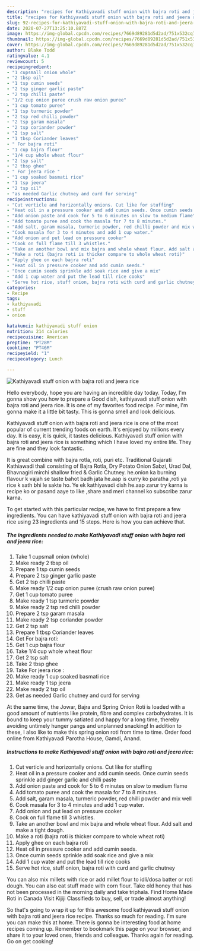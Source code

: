 ```yaml
---
description: "recipes for Kathiyavadi stuff onion with bajra roti and jeera rice | how long to bake Kathiyavadi stuff onion with bajra roti and jeera rice"
title: "recipes for Kathiyavadi stuff onion with bajra roti and jeera rice | how long to bake Kathiyavadi stuff onion with bajra roti and jeera rice"
slug: 92-recipes-for-kathiyavadi-stuff-onion-with-bajra-roti-and-jeera-rice-how-long-to-bake-kathiyavadi-stuff-onion-with-bajra-roti-and-jeera-rice
date: 2020-07-27T13:25:10.887Z
image: https://img-global.cpcdn.com/recipes/7669d89281d5d2ad/751x532cq70/kathiyavadi-stuff-onion-with-bajra-roti-and-jeera-rice-recipe-main-photo.jpg
thumbnail: https://img-global.cpcdn.com/recipes/7669d89281d5d2ad/751x532cq70/kathiyavadi-stuff-onion-with-bajra-roti-and-jeera-rice-recipe-main-photo.jpg
cover: https://img-global.cpcdn.com/recipes/7669d89281d5d2ad/751x532cq70/kathiyavadi-stuff-onion-with-bajra-roti-and-jeera-rice-recipe-main-photo.jpg
author: Blake Todd
ratingvalue: 4.1
reviewcount: 5
recipeingredient:
- "1 cupsmall onion whole"
- "2 tbsp oil"
- "1 tsp cumin seeds"
- "2 tsp ginger garlic paste"
- "2 tsp chilli paste"
- "1/2 cup onion puree crush raw onion puree"
- "1 cup tomato puree"
- "1 tsp turmeric powder"
- "2 tsp red chilli powder"
- "2 tsp garam masala"
- "2 tsp coriander powder"
- "2 tsp salt"
- "1 tbsp Coriander leaves"
- " For bajra roti"
- "1 cup bajra flour"
- "1/4 cup whole wheat flour"
- "2 tsp salt"
- "2 tbsp ghee"
- " For jeera rice "
- "1 cup soaked basmati rice"
- "1 tsp jeera"
- "2 tsp oil"
- "as needed Garlic chutney and curd for serving"
recipeinstructions:
- "Cut verticle and horizontally onions. Cut like for stuffing"
- "Heat oil in a pressure cooker and add cumin seeds. Once cumin seeds sprinkle add ginger garlic and chilli paste"
- "Add onion paste and cook for 5 to 6 minutes on slow to medium flame"
- "Add tomato puree and cook the masala for 7 to 8 minutes."
- "Add salt, garam masala, turmeric powder, red chilli powder and mix well"
- "Cook masala for 3 to 4 minutes and add 1 cup water."
- "Add onion and put lead on pressure cooker"
- "Cook on full flame till 3 whistles."
- "Take an another bowl and mix bajra and whole wheat flour. Add salt and make a tight dough."
- "Make a roti (bajra roti is thicker compare to whole wheat roti)"
- "Apply ghee on each bajra roti"
- "Heat oil in pressure cooker and add cumin seeds."
- "Once cumin seeds sprinkle add soak rice and give a mix"
- "Add 1 cup water and put the lead till rice cooks"
- "Serve hot rice, stuff onion, bajra roti with curd and garlic chutney"
categories:
- Recipe
tags:
- kathiyavadi
- stuff
- onion

katakunci: kathiyavadi stuff onion 
nutrition: 214 calories
recipecuisine: American
preptime: "PT28M"
cooktime: "PT46M"
recipeyield: "1"
recipecategory: Lunch

---
```



![Kathiyavadi stuff onion with bajra roti and jeera rice](https://img-global.cpcdn.com/recipes/7669d89281d5d2ad/751x532cq70/kathiyavadi-stuff-onion-with-bajra-roti-and-jeera-rice-recipe-main-photo.jpg)

Hello everybody, hope you are having an incredible day today. Today, I'm gonna show you how to prepare a Good dish, kathiyavadi stuff onion with bajra roti and jeera rice. It is one of my favorites food recipe. For mine, I'm gonna make it a little bit tasty. This is gonna smell and look delicious.

Kathiyavadi stuff onion with bajra roti and jeera rice is one of the most popular of current trending foods on earth. It's enjoyed by millions every day. It is easy, it is quick, it tastes delicious. Kathiyavadi stuff onion with bajra roti and jeera rice is something which I have loved my entire life. They are fine and they look fantastic.

It is great combine with bajra rotla, roti, puri etc. Traditional Gujarati Kathiawadi thali consisting of Bajra Rotla, Dry Potato Onion Sabzi, Urad Dal, Bhavnagiri mirchi shallow fried &amp; Garlic Chutney. he.onion ka burning flavour k vajah se taste bahot badh jata he.aap is curry ko paratha ,roti ya rice k sath bhi le sakte ho. Ye ek kathiyavadi dish he.aap zarur try karna is recipe ko or pasand aaye to like ,share and meri channel ko subscribe zarur karna.


To get started with this particular recipe, we have to first prepare a few ingredients. You can have kathiyavadi stuff onion with bajra roti and jeera rice using 23 ingredients and 15 steps. Here is how you can achieve that.

<!--inarticleads1-->

##### The ingredients needed to make Kathiyavadi stuff onion with bajra roti and jeera rice:

1. Take 1 cupsmall onion (whole)
1. Make ready 2 tbsp oil
1. Prepare 1 tsp cumin seeds
1. Prepare 2 tsp ginger garlic paste
1. Get 2 tsp chilli paste
1. Make ready 1/2 cup onion puree (crush raw onion puree)
1. Get 1 cup tomato puree
1. Make ready 1 tsp turmeric powder
1. Make ready 2 tsp red chilli powder
1. Prepare 2 tsp garam masala
1. Make ready 2 tsp coriander powder
1. Get 2 tsp salt
1. Prepare 1 tbsp Coriander leaves
1. Get  For bajra roti:
1. Get 1 cup bajra flour
1. Take 1/4 cup whole wheat flour
1. Get 2 tsp salt
1. Take 2 tbsp ghee
1. Take  For jeera rice :
1. Make ready 1 cup soaked basmati rice
1. Make ready 1 tsp jeera
1. Make ready 2 tsp oil
1. Get as needed Garlic chutney and curd for serving


At the same time, the Jowar, Bajra and Spring Onion Roti is loaded with a good amount of nutrients like protein, fibre and complex carbohydrates. It is bound to keep your tummy satiated and happy for a long time, thereby avoiding untimely hunger pangs and unplanned snacking! In addition to these, I also like to make this spring onion roti from time to time. Order food online from Kathiyavadi Parotha House, Gamdi, Anand. 

<!--inarticleads2-->

##### Instructions to make Kathiyavadi stuff onion with bajra roti and jeera rice:

1. Cut verticle and horizontally onions. Cut like for stuffing
1. Heat oil in a pressure cooker and add cumin seeds. Once cumin seeds sprinkle add ginger garlic and chilli paste
1. Add onion paste and cook for 5 to 6 minutes on slow to medium flame
1. Add tomato puree and cook the masala for 7 to 8 minutes.
1. Add salt, garam masala, turmeric powder, red chilli powder and mix well
1. Cook masala for 3 to 4 minutes and add 1 cup water.
1. Add onion and put lead on pressure cooker
1. Cook on full flame till 3 whistles.
1. Take an another bowl and mix bajra and whole wheat flour. Add salt and make a tight dough.
1. Make a roti (bajra roti is thicker compare to whole wheat roti)
1. Apply ghee on each bajra roti
1. Heat oil in pressure cooker and add cumin seeds.
1. Once cumin seeds sprinkle add soak rice and give a mix
1. Add 1 cup water and put the lead till rice cooks
1. Serve hot rice, stuff onion, bajra roti with curd and garlic chutney


You can also mix millets with rice or add millet flour to idli/dosa batter or roti dough. You can also eat stuff made with corn flour. Take old honey that has not been processed in the morning daily and take triphala. Find Home Made Roti in Canada Visit Kijiji Classifieds to buy, sell, or trade almost anything! 

So that's going to wrap it up for this awesome food kathiyavadi stuff onion with bajra roti and jeera rice recipe. Thanks so much for reading. I'm sure you can make this at home. There is gonna be interesting food at home recipes coming up. Remember to bookmark this page on your browser, and share it to your loved ones, friends and colleague. Thanks again for reading. Go on get cooking!
